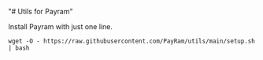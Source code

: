 "# Utils for Payram"

Install Payram with just one line.

```wget -O - https://raw.githubusercontent.com/PayRam/utils/main/setup.sh | bash ```
